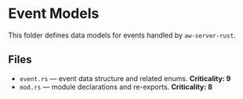 # Event Models

This folder defines data models for events handled by `aw-server-rust`.

## Files
- `event.rs` — event data structure and related enums. **Criticality: 9**
- `mod.rs` — module declarations and re-exports. **Criticality: 8**

